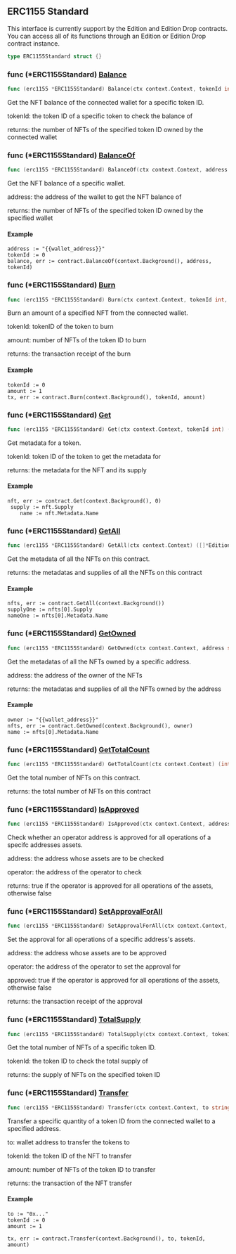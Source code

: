 
## ERC1155 Standard

This interface is currently support by the Edition and Edition Drop contracts. You can access all of its functions through an Edition or Edition Drop contract instance.

```go
type ERC1155Standard struct {}
```

### func \(\*ERC1155Standard\) [Balance](<https://github.com/egiftcard/go-sdk/blob/main/egiftcard/erc1155_standard.go#L93>)

```go
func (erc1155 *ERC1155Standard) Balance(ctx context.Context, tokenId int) (int, error)
```

Get the NFT balance of the connected wallet for a specific token ID.

tokenId: the token ID of a specific token to check the balance of

returns: the number of NFTs of the specified token ID owned by the connected wallet

### func \(\*ERC1155Standard\) [BalanceOf](<https://github.com/egiftcard/go-sdk/blob/main/egiftcard/erc1155_standard.go#L108>)

```go
func (erc1155 *ERC1155Standard) BalanceOf(ctx context.Context, address string, tokenId int) (int, error)
```

Get the NFT balance of a specific wallet.

address: the address of the wallet to get the NFT balance of

returns: the number of NFTs of the specified token ID owned by the specified wallet

#### Example

```
address := "{{wallet_address}}"
tokenId := 0
balance, err := contract.BalanceOf(context.Background(), address, tokenId)
```

### func \(\*ERC1155Standard\) [Burn](<https://github.com/egiftcard/go-sdk/blob/main/egiftcard/erc1155_standard.go#L157>)

```go
func (erc1155 *ERC1155Standard) Burn(ctx context.Context, tokenId int, amount int) (*types.Transaction, error)
```

Burn an amount of a specified NFT from the connected wallet.

tokenId: tokenID of the token to burn

amount: number of NFTs of the token ID to burn

returns: the transaction receipt of the burn

#### Example

```
tokenId := 0
amount := 1
tx, err := contract.Burn(context.Background(), tokenId, amount)
```

### func \(\*ERC1155Standard\) [Get](<https://github.com/egiftcard/go-sdk/blob/main/egiftcard/erc1155_standard.go#L40>)

```go
func (erc1155 *ERC1155Standard) Get(ctx context.Context, tokenId int) (*EditionMetadata, error)
```

Get metadata for a token.

tokenId: token ID of the token to get the metadata for

returns: the metadata for the NFT and its supply

#### Example

```
nft, err := contract.Get(context.Background(), 0)
 supply := nft.Supply
	name := nft.Metadata.Name
```

### func \(\*ERC1155Standard\) [GetAll](<https://github.com/egiftcard/go-sdk/blob/main/egiftcard/erc1155_standard.go#L53>)

```go
func (erc1155 *ERC1155Standard) GetAll(ctx context.Context) ([]*EditionMetadata, error)
```

Get the metadata of all the NFTs on this contract.

returns: the metadatas and supplies of all the NFTs on this contract

#### Example

```
nfts, err := contract.GetAll(context.Background())
supplyOne := nfts[0].Supply
nameOne := nfts[0].Metadata.Name
```

### func \(\*ERC1155Standard\) [GetOwned](<https://github.com/egiftcard/go-sdk/blob/main/egiftcard/erc1155_standard.go#L75>)

```go
func (erc1155 *ERC1155Standard) GetOwned(ctx context.Context, address string) ([]*EditionMetadataOwner, error)
```

Get the metadatas of all the NFTs owned by a specific address.

address: the address of the owner of the NFTs

returns: the metadatas and supplies of all the NFTs owned by the address

#### Example

```
owner := "{{wallet_address}}"
nfts, err := contract.GetOwned(context.Background(), owner)
name := nfts[0].Metadata.Name
```

### func \(\*ERC1155Standard\) [GetTotalCount](<https://github.com/egiftcard/go-sdk/blob/main/egiftcard/erc1155_standard.go#L60>)

```go
func (erc1155 *ERC1155Standard) GetTotalCount(ctx context.Context) (int, error)
```

Get the total number of NFTs on this contract.

returns: the total number of NFTs on this contract

### func \(\*ERC1155Standard\) [IsApproved](<https://github.com/egiftcard/go-sdk/blob/main/egiftcard/erc1155_standard.go#L119>)

```go
func (erc1155 *ERC1155Standard) IsApproved(ctx context.Context, address string, operator string) (bool, error)
```

Check whether an operator address is approved for all operations of a specifc addresses assets.

address: the address whose assets are to be checked

operator: the address of the operator to check

returns: true if the operator is approved for all operations of the assets, otherwise false

### func \(\*ERC1155Standard\) [SetApprovalForAll](<https://github.com/egiftcard/go-sdk/blob/main/egiftcard/erc1155_standard.go#L170>)

```go
func (erc1155 *ERC1155Standard) SetApprovalForAll(ctx context.Context, operator string, approved bool) (*types.Transaction, error)
```

Set the approval for all operations of a specific address's assets.

address: the address whose assets are to be approved

operator: the address of the operator to set the approval for

approved: true if the operator is approved for all operations of the assets, otherwise false

returns: the transaction receipt of the approval

### func \(\*ERC1155Standard\) [TotalSupply](<https://github.com/egiftcard/go-sdk/blob/main/egiftcard/erc1155_standard.go#L84>)

```go
func (erc1155 *ERC1155Standard) TotalSupply(ctx context.Context, tokenId int) (int, error)
```

Get the total number of NFTs of a specific token ID.

tokenId: the token ID to check the total supply of

returns: the supply of NFTs on the specified token ID

### func \(\*ERC1155Standard\) [Transfer](<https://github.com/egiftcard/go-sdk/blob/main/egiftcard/erc1155_standard.go#L140>)

```go
func (erc1155 *ERC1155Standard) Transfer(ctx context.Context, to string, tokenId int, amount int) (*types.Transaction, error)
```

Transfer a specific quantity of a token ID from the connected wallet to a specified address.

to: wallet address to transfer the tokens to

tokenId: the token ID of the NFT to transfer

amount: number of NFTs of the token ID to transfer

returns: the transaction of the NFT transfer

#### Example

```
to := "0x..."
tokenId := 0
amount := 1

tx, err := contract.Transfer(context.Background(), to, tokenId, amount)
```
